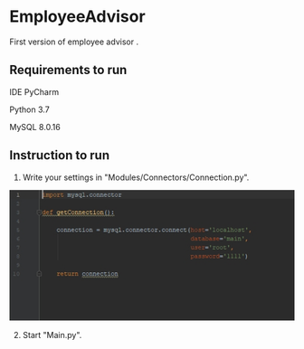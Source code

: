 # EmployeeAdvisor
First version of employee advisor .

## Requirements to run
IDE PyCharm

Python 3.7

MySQL 8.0.16

## Instruction to run
1. Write your settings in "Modules/Connectors/Connection.py".

![GitHub Logo](/Extra/Connector.jpg)

2. Start "Main.py".
